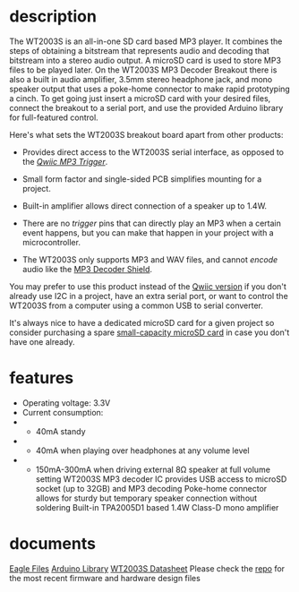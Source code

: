 # description
The WT2003S is an all-in-one SD card based MP3 player. It combines the steps of obtaining a bitstream that represents audio and decoding that bitstream into a stereo audio output. A microSD card is used to store MP3 files to be played later. On the WT2003S MP3 Decoder Breakout there is also a built in audio amplifier, 3.5mm stereo headphone jack, and mono speaker output that uses a poke-home connector to make rapid prototyping a cinch. To get going just insert a microSD card with your desired files, connect the breakout to a serial port, and use the provided Arduino library for full-featured control. 

Here's what sets the WT2003S breakout board apart from other products:
- Provides direct access to the WT2003S serial interface, as opposed to the [*Qwiic MP3 Trigger*](link).
- Small form factor and single-sided PCB simplifies mounting for a project.
- Built-in amplifier allows direct connection of a speaker up to 1.4W. 

- There are no *trigger* pins that can directly play an MP3 when a certain event happens, but you can make that happen in your project with a microcontroller.
- The WT2003S only supports MP3 and WAV files, and cannot *encode* audio like the [MP3 Decoder Shield]().

You may prefer to use this product instead of the [Qwiic version](link) if you don't already use I2C in a project, have an extra serial port, or want to control the WT2003S from a computer using a common USB to serial converter. 

It's always nice to have a dedicated microSD card for a given project so consider purchasing a spare [small-capacity microSD card](link) in case you don't have one already.


# features
- Operating voltage: 3.3V
- Current consumption:
- - 40mA standy
- - 40mA when playing over headphones at any volume level
- - 150mA-300mA when driving external 8Ω speaker at full volume setting
WT2003S MP3 decoder IC provides USB access to microSD socket (up to 32GB) and MP3 decoding
Poke-home connector allows for sturdy but temporary speaker connection without soldering
Built-in TPA2005D1 based 1.4W Class-D mono amplifier

# documents
[Eagle Files]()
[Arduino Library](https://github.com/sparkfun/SparkFun_WT2003S_MP3_Decoder_Arduino_Library)
[WT2003S Datasheet]()
Please check the [repo]() for the most recent firmware and hardware design files